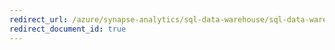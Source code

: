 ```yaml
---
redirect_url: /azure/synapse-analytics/sql-data-warehouse/sql-data-warehouse-tables-partition
redirect_document_id: true
---
```

